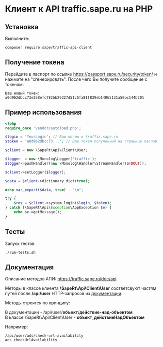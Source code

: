 # Клиент к API traffic.sape.ru на PHP

Установка
---------

Выполните:
```
composer require sape/traffic-api-client
```

Получение токена
----------------
Перейдите в паспорт по ссылке https://passport.sape.ru/security/token/ и нажмите на "сгенерировать".
После чего Вы получите сообщение с токеном:
```
Ваш новый токен: a0d962dbcc73e358efc782bb26327d51c5fa81f839eb14065131a50bc144b201
```

Пример использования
--------------------
```php
<?php
require_once 'vendor/autoload.php';

$login = 'YourLogin'; // Ваш логин в traffic.sape.ru
$token = 'a0d962dbcc73...'; // Ваш токен полученный на странице паспорта

$client = new \SapeRt\Api\Client\User;

$logger  = new \Monolog\Logger('traffic');
$logger->pushHandler(new \Monolog\Handler\StreamHandler(STDOUT));

$client->setLogger($logger);

$data = $client->dictionary_dict(true);

echo var_export($data, true) . "\n";

try {
    $res = $client->system_login($login, $token);
} catch (\SapeRt\Api\Exception\AppException $e) {
    echo $e->getMessage();
}
```

Тесты
-----

Запуск тестов
```
./run-tests.sh
```

Документация
------------

Описание методов АПИ:
https://traffic.sape.ru/doc/api

Методы в классе клиента **\SapeRt\Api\Client\User** соответсвуют частям путей после **/api/user** HTTP-запросов из 
[документации](https://traffic.sape.ru/doc/api).

Методы строятся по принципу:

В документации - /api/user/**объект**/**действие-над-объектом**  
В классе \SapeRt\Api\Client\User - **объект**_**действиеНадОбъектом** 

Например:
```
/api/user/ads/check-url-availability
ads_checkUrlAvailability
```
